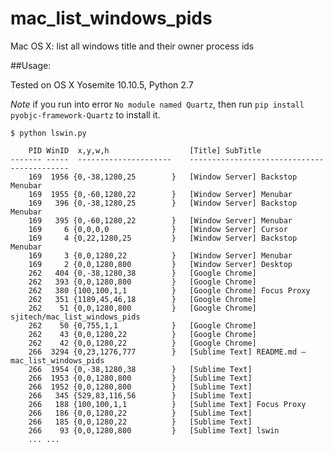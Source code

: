 # mac_list_windows_pids
Mac OS X:  list all windows title and their owner process ids

##Usage:  

Tested on OS X Yosemite 10.10.5, Python 2.7

*Note* if you run into error `No module named Quartz`, then run `pip install pyobjc-framework-Quartz` to install it.

	$ python lswin.py

	    PID WinID  x,y,w,h               	[Title] SubTitle
	------- -----  --------------------- 	-------------------------------------------
	    169  1956 {0,-38,1280,25        }	[Window Server] Backstop Menubar
	    169  1955 {0,-60,1280,22        }	[Window Server] Menubar
	    169   396 {0,-38,1280,25        }	[Window Server] Backstop Menubar
	    169   395 {0,-60,1280,22        }	[Window Server] Menubar
	    169     6 {0,0,0,0              }	[Window Server] Cursor
	    169     4 {0,22,1280,25         }	[Window Server] Backstop Menubar
	    169     3 {0,0,1280,22          }	[Window Server] Menubar
	    169     2 {0,0,1280,800         }	[Window Server] Desktop
	    262   404 {0,-38,1280,38        }	[Google Chrome] 
	    262   393 {0,0,1280,800         }	[Google Chrome] 
	    262   380 {100,100,1,1          }	[Google Chrome] Focus Proxy
	    262   351 {1189,45,46,18        }	[Google Chrome] 
	    262    51 {0,0,1280,800         }	[Google Chrome] sjitech/mac_list_windows_pids
	    262    50 {0,755,1,1            }	[Google Chrome] 
	    262    43 {0,0,1280,22          }	[Google Chrome]
	    262    42 {0,0,1280,22          }	[Google Chrome]
	    266  3294 {0,23,1276,777        }	[Sublime Text] README.md — mac_list_windows_pids
	    266  1954 {0,-38,1280,38        }	[Sublime Text] 
	    266  1953 {0,0,1280,800         }	[Sublime Text] 
	    266  1952 {0,0,1280,800         }	[Sublime Text] 
	    266   345 {529,83,116,56        }	[Sublime Text] 
	    266   188 {100,100,1,1          }	[Sublime Text] Focus Proxy
	    266   186 {0,0,1280,22          }	[Sublime Text]
	    266   185 {0,0,1280,22          }	[Sublime Text]
	    266    93 {0,0,1280,800         }	[Sublime Text] lswin
	    ... ...



